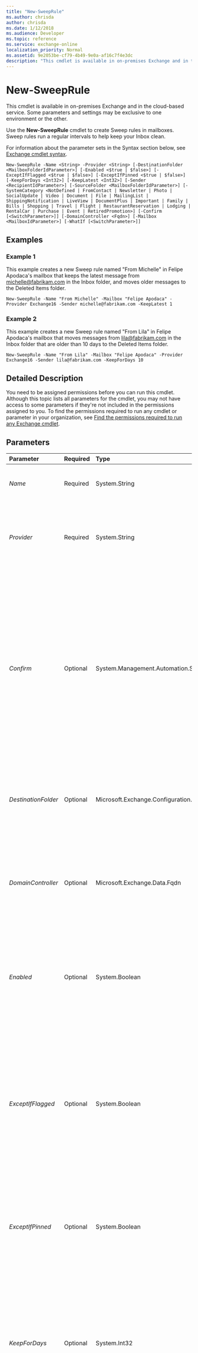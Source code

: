 ```yaml
---
title: "New-SweepRule"
ms.author: chrisda
author: chrisda
ms.date: 1/12/2018
ms.audience: Developer
ms.topic: reference
ms.service: exchange-online
localization_priority: Normal
ms.assetid: 9e2053be-cf79-4b49-9e0a-af16c7f4e3dc
description: "This cmdlet is available in on-premises Exchange and in the cloud-based service. Some parameters and settings may be exclusive to one environment or the other."
---
```


# New-SweepRule

This cmdlet is available in on-premises Exchange and in the cloud-based service. Some parameters and settings may be exclusive to one environment or the other.
  
Use the **New-SweepRule** cmdlet to create Sweep rules in mailboxes. Sweep rules run a regular intervals to help keep your Inbox clean.
  
For information about the parameter sets in the Syntax section below, see [Exchange cmdlet syntax](https://technet.microsoft.com/library/bb123552.aspx). 
  
```
New-SweepRule -Name <String> -Provider <String> [-DestinationFolder <MailboxFolderIdParameter>] [-Enabled <$true | $false>] [-ExceptIfFlagged <$true | $false>] [-ExceptIfPinned <$true | $false>] [-KeepForDays <Int32>] [-KeepLatest <Int32>] [-Sender <RecipientIdParameter>] [-SourceFolder <MailboxFolderIdParameter>] [-SystemCategory <NotDefined | FromContact | Newsletter | Photo | SocialUpdate | Video | Document | File | MailingList | ShippingNotification | LiveView | DocumentPlus | Important | Family | Bills | Shopping | Travel | Flight | RestaurantReservation | Lodging | RentalCar | Purchase | Event | RetiredPromotion>] [-Confirm [<SwitchParameter>]] [-DomainController <Fqdn>] [-Mailbox <MailboxIdParameter>] [-WhatIf [<SwitchParameter>]]

```

## Examples
<a name="Examples"> </a>

### Example 1

This example creates a new Sweep rule named "From Michelle" in Felipe Apodaca's mailbox that keeps the latest message from michelle@fabrikam.com in the Inbox folder, and moves older messages to the Deleted Items folder.
  
```
New-SweepRule -Name "From Michelle" -Mailbox "Felipe Apodaca" -Provider Exchange16 -Sender michelle@fabrikam.com -KeepLatest 1
```

### Example 2

This example creates a new Sweep rule named "From Lila" in Felipe Apodaca's mailbox that moves messages from lila@fabrikam.com in the Inbox folder that are older than 10 days to the Deleted Items folder.
  
```
New-SweepRule -Name "From Lila" -Mailbox "Felipe Apodaca" -Provider Exchange16 -Sender lila@fabrikam.com -KeepForDays 10
```

## Detailed Description
<a name="DetailedDescription"> </a>

You need to be assigned permissions before you can run this cmdlet. Although this topic lists all parameters for the cmdlet, you may not have access to some parameters if they're not included in the permissions assigned to you. To find the permissions required to run any cmdlet or parameter in your organization, see [Find the permissions required to run any Exchange cmdlet](https://technet.microsoft.com/library/mt432940.aspx). 
  
## Parameters
<a name="DetailedDescription"> </a>

|**Parameter**|**Required**|**Type**|**Description**|
|:-----|:-----|:-----|:-----|
| _Name_ <br/> |Required  <br/> |System.String  <br/> |The  _Name_ parameter specifies the name of the Sweep rule. If the value contains spaces, enclose the value in quotation marks. <br/> |
| _Provider_ <br/> |Required  <br/> |System.String  <br/> |The  _Provider_parameter specifies the provider for the Sweep rule. If the value contains spaces, enclose the value in quotation marks.  <br/> For Sweep rules that you create in Outlook on the web, the default value is  `Exchange16`.  <br/> |
| _Confirm_ <br/> |Optional  <br/> |System.Management.Automation.SwitchParameter  <br/> | The _Confirm_ switch specifies whether to show or hide the confirmation prompt. How this switch affects the cmdlet depends on if the cmdlet requires confirmation before proceeding. <br/>  Destructive cmdlets (for example, **Remove-\*** cmdlets) have a built-in pause that forces you to acknowledge the command before proceeding. For these cmdlets, you can skip the confirmation prompt by using this exact syntax: `-Confirm:$false`.  <br/>  Most other cmdlets (for example, **New-\*** and **Set-\*** cmdlets) don't have a built-in pause. For these cmdlets, specifying the _Confirm_ switch without a value introduces a pause that forces you acknowledge the command before proceeding. <br/> |
| _DestinationFolder_ <br/> |Optional  <br/> |Microsoft.Exchange.Configuration.Tasks.MailboxFolderIdParameter  <br/> |The  _DestinationFolder_parameter specifies an action for the Sweep rule that moves messages to the specified folder based on the conditions of the rule.  <br/> The default value is  `Deleted Items`.  <br/> |
| _DomainController_ <br/> |Optional  <br/> |Microsoft.Exchange.Data.Fqdn  <br/> |This parameter is available only in on-premises Exchange.  <br/> The  _DomainController_ parameter specifies the domain controller that's used by this cmdlet to read data from or write data to Active Directory. You identify the domain controller by its fully qualified domain name (FQDN). For example, `dc01.contoso.com`.  <br/> |
| _Enabled_ <br/> |Optional  <br/> |System.Boolean  <br/> | The _Enabled_ parameter specifies whether the Sweep rule is enabled or disabled. Valid values are: <br/>  `$true`: The rule is enabled. This is the default value.  <br/>  `$false`: The rule is disabled.  <br/>  After you create the rule, you can enable or disable it by using the **Enable-SweepRule** and **Disable-SweepRule** cmdlets. <br/> |
| _ExceptIfFlagged_ <br/> |Optional  <br/> |System.Boolean  <br/> | The _ExceptIfFlagged_ parameter specifies an exception for the Sweep rule that looks messages with a message flag applied. Valid values are: <br/>  `$true`: The rule action isn't applied to messages that have a message flag applied.  <br/>  `$false`: The exception isn't used.  <br/>  The typical message flag values are: <br/>  `Any` <br/>  `Call` <br/>  `DoNotForward` <br/>  `FollowUp` <br/>  `ForYourInformation` <br/>  `Forward` <br/>  `NoResponseNecessary` <br/>  `Read` <br/>  `Reply` <br/>  `ReplyToAll` <br/>  `Review` <br/> |
| _ExceptIfPinned_ <br/> |Optional  <br/> |System.Boolean  <br/> | The _PinMessage_ parameter specifies an exception for the Sweep rule that looks for pinned messages. Valid values are: <br/>  `$true`: The rule action isn't applied to messages that are pinned to the top of the Inbox.  <br/>  `$false`: The exception isn't used.  <br/> |
| _KeepForDays_ <br/> |Optional  <br/> |System.Int32  <br/> |The  _KeepForDays_parameter specifies an action for the Sweep rule that specifies the number of days to keep messages that match the conditions of the rule. After the number of days have passed, the messages are moved to the location that's specified by the  _DestinationFolder_ parameter (by default, the Deleted Items folder). <br/> You can't use this parameter with the  _KeepLatest_ parameter, and the Sweep rule must contain a _KeepForDays_ or _KeepLatest_ parameter value. <br/> |
| _KeepLatest_ <br/> |Optional  <br/> |System.Int32  <br/> |The  _KeepLatest_parameter specifies an action for the Sweep rule that specifies the number of messages to keep that match the conditions of the rule. After the number of messages is exceeded, the oldest messages are moved to the location that's specified by the  _DestinationFolder_ parameter (by default, the Deleted Items folder). <br/> You can't use this parameter with the  _KeepForDays_ parameter, and the Sweep rule must contain a _KeepForDays_ or _KeepLatest_ parameter value. <br/> |
| _Mailbox_ <br/> |Optional  <br/> |Microsoft.Exchange.Configuration.Tasks.MailboxIdParameter  <br/> | The _Mailbox_ parameter specifies the mailbox where you want to create the Sweep rule. You can use any value that uniquely identifies the mailbox. <br/>  For example: <br/>  Name <br/>  Display name <br/>  Alias <br/>  Distinguished name (DN) <br/>  Canonical DN <br/>  _\<domain name\>_\ _\<account name\>_ <br/>  Email address <br/>  GUID <br/> **LegacyExchangeDN** <br/> **SamAccountName** <br/>  User ID or user principal name (UPN) <br/> |
| _Sender_ <br/> |Optional  <br/> |Microsoft.Exchange.Configuration.Tasks.RecipientIdParameter  <br/> | The _Sender_ parameter specifies a condition for the Sweep rule that looks for the specified sender in messages. For internal senders, you can use any value that uniquely identifies the sender. <br/>  For example: <br/>  Name <br/>  Display name <br/>  Alias <br/>  Distinguished name (DN) <br/>  Canonical DN <br/>  Email address <br/>  GUID <br/>  For external senders, use their email address. <br/> |
| _SourceFolder_ <br/> |Optional  <br/> |Microsoft.Exchange.Configuration.Tasks.MailboxFolderIdParameter  <br/> |The  _SourceFolder_parameter specifies a condition for the Sweep rule that looks for messages in the specified folder.  <br/> The default value is  `Inbox`.  <br/> |
| _SystemCategory_ <br/> |Optional  <br/> |Microsoft.Exchange.Data.SystemCategoryType  <br/> | The _SystemCategory_parameter specifies a condition for the sweep rule that looks for messages with the specified system category. System categories are available to all mailboxes in the organization. Valid values are:  <br/>  `NotDefined` <br/>  `Bills` <br/>  `Document` <br/>  `DocumentPlus` <br/>  `Event` <br/>  `Family` <br/>  `File` <br/>  `Flight` <br/>  `FromContact` <br/>  `Important` <br/>  `LiveView` <br/>  `Lodging` <br/>  `MailingList` <br/>  `Newsletter` <br/>  `Photo` <br/>  `Purchase` <br/>  `RentalCar` <br/>  `RestaurantReservation` <br/>  `RetiredPromotion` <br/>  `ShippingNotification` <br/>  `Shopping` <br/>  `SocialUpdate` <br/>  `Travel` <br/>  `Video` <br/> |
| _WhatIf_ <br/> |Optional  <br/> |System.Management.Automation.SwitchParameter  <br/> |The  _WhatIf_ switch simulates the actions of the command. You can use this switch to view the changes that would occur without actually applying those changes. You don't need to specify a value with this switch. <br/> |
   
## Input Types
<a name="InputTypes"> </a>

To see the input types that this cmdlet accepts, see [Cmdlet Input and Output Types](http://go.microsoft.com/fwlink/p/?linkId=616387). If the Input Type field for a cmdlet is blank, the cmdlet doesn't accept input data. 
  
## Return Types
<a name="ReturnTypes"> </a>

To see the return types, which are also known as output types, that this cmdlet accepts, see [Cmdlet Input and Output Types](http://go.microsoft.com/fwlink/p/?linkId=616387). If the Output Type field is blank, the cmdlet doesn't return data. 
  


